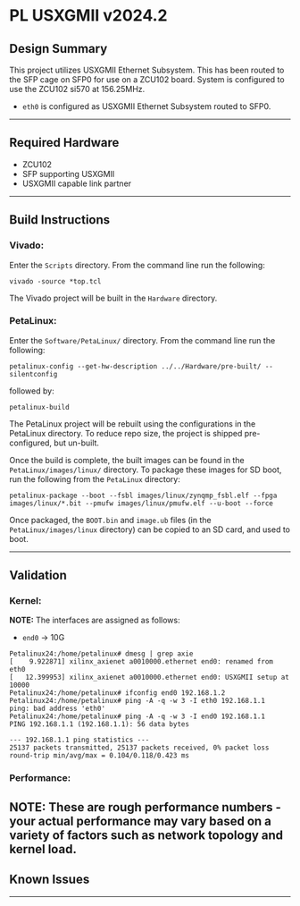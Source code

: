 # PL USXGMII v2024.2

## **Design Summary**

This project utilizes USXGMII Ethernet Subsystem. This has been routed to the SFP cage on SFP0 for use on a ZCU102 board. System is configured to use the ZCU102 si570 at 156.25MHz.

- `eth0` is configured as USXGMII Ethernet Subsystem routed to SFP0.

---

## **Required Hardware**

- ZCU102
- SFP supporting USXGMII
- USXGMII capable link partner

---

## **Build Instructions**

### **Vivado:**

Enter the `Scripts` directory. From the command line run the following:

`vivado -source *top.tcl`

The Vivado project will be built in the `Hardware` directory.

### **PetaLinux**:

Enter the `Software/PetaLinux/` directory. From the command line run the following:

`petalinux-config --get-hw-description ../../Hardware/pre-built/ --silentconfig`

followed by:

`petalinux-build`

The PetaLinux project will be rebuilt using the configurations in the PetaLinux directory. To reduce repo size, the project is shipped pre-configured, but un-built.

Once the build is complete, the built images can be found in the `PetaLinux/images/linux/`
directory. To package these images for SD boot, run the following from the `PetaLinux` directory:

`petalinux-package --boot --fsbl images/linux/zynqmp_fsbl.elf --fpga images/linux/*.bit --pmufw images/linux/pmufw.elf --u-boot --force`

Once packaged, the `BOOT.bin` and `image.ub` files (in the `PetaLinux/images/linux` directory) can be copied to an SD card, and used to boot.

---

## **Validation**
### **Kernel:**
**NOTE:** The interfaces are assigned as follows:
 - `end0` -> 10G
```
Petalinux24:/home/petalinux# dmesg | grep axie
[    9.922871] xilinx_axienet a0010000.ethernet end0: renamed from eth0
[   12.399953] xilinx_axienet a0010000.ethernet end0: USXGMII setup at 10000
Petalinux24:/home/petalinux# ifconfig end0 192.168.1.2
Petalinux24:/home/petalinux# ping -A -q -w 3 -I eth0 192.168.1.1 
ping: bad address 'eth0'
Petalinux24:/home/petalinux# ping -A -q -w 3 -I end0 192.168.1.1 
PING 192.168.1.1 (192.168.1.1): 56 data bytes

--- 192.168.1.1 ping statistics ---
25137 packets transmitted, 25137 packets received, 0% packet loss
round-trip min/avg/max = 0.104/0.118/0.423 ms
```
### **Performance:**
**NOTE:** These are rough performance numbers - your actual performance may vary based on a variety of factors such as network topology and kernel load.
---

## **Known Issues**

---

